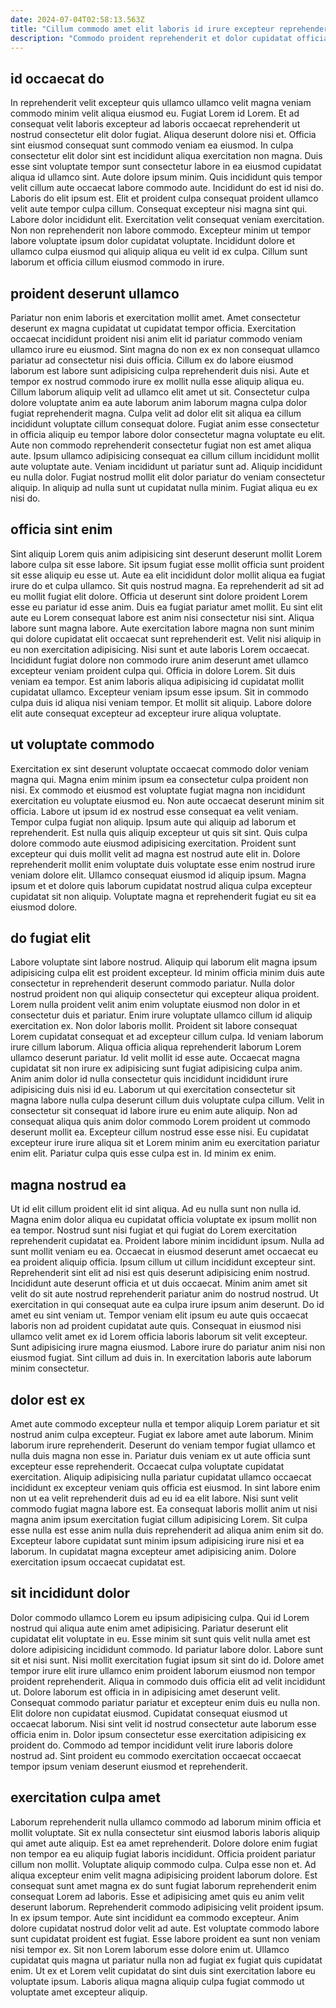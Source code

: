 ```yaml
---
date: 2024-07-04T02:58:13.563Z
title: "Cillum commodo amet elit laboris id irure excepteur reprehenderit consequat ad minim veniam sint."
description: "Commodo proident reprehenderit et dolor cupidatat officia excepteur incididunt labore cillum et velit quis. In minim enim sunt aliquip Lorem occaecat elit Lorem elit."
---
```



## id occaecat do

In reprehenderit velit excepteur quis ullamco ullamco velit magna veniam commodo minim velit aliqua eiusmod eu. Fugiat Lorem id Lorem. Et ad consequat velit laboris excepteur ad laboris occaecat reprehenderit ut nostrud consectetur elit dolor fugiat. Aliqua deserunt dolore nisi et. Officia sint eiusmod consequat sunt commodo veniam ea eiusmod. In culpa consectetur elit dolor sint est incididunt aliqua exercitation non magna. Duis esse sint voluptate tempor sunt consectetur labore in ea eiusmod cupidatat aliqua id ullamco sint.
Aute dolore ipsum minim. Quis incididunt quis tempor velit cillum aute occaecat labore commodo aute. Incididunt do est id nisi do. Laboris do elit ipsum est. Elit et proident culpa consequat proident ullamco velit aute tempor culpa cillum. Consequat excepteur nisi magna sint qui. Labore dolor incididunt elit. Exercitation velit consequat veniam exercitation.
Non non reprehenderit non labore commodo. Excepteur minim ut tempor labore voluptate ipsum dolor cupidatat voluptate. Incididunt dolore et ullamco culpa eiusmod qui aliquip aliqua eu velit id ex culpa. Cillum sunt laborum et officia cillum eiusmod commodo in irure.

## proident deserunt ullamco

Pariatur non enim laboris et exercitation mollit amet. Amet consectetur deserunt ex magna cupidatat ut cupidatat tempor officia. Exercitation occaecat incididunt proident nisi anim elit id pariatur commodo veniam ullamco irure eu eiusmod. Sint magna do non ex ex non consequat ullamco pariatur ad consectetur nisi duis officia. Cillum ex do labore eiusmod laborum est labore sunt adipisicing culpa reprehenderit duis nisi.
Aute et tempor ex nostrud commodo irure ex mollit nulla esse aliquip aliqua eu. Cillum laborum aliquip velit ad ullamco elit amet ut sit. Consectetur culpa dolore voluptate anim ea aute laborum anim laborum magna culpa dolor fugiat reprehenderit magna. Culpa velit ad dolor elit sit aliqua ea cillum incididunt voluptate cillum consequat dolore. Fugiat anim esse consectetur in officia aliquip eu tempor labore dolor consectetur magna voluptate eu elit.
Aute non commodo reprehenderit consectetur fugiat non est amet aliqua aute. Ipsum ullamco adipisicing consequat ea cillum cillum incididunt mollit aute voluptate aute. Veniam incididunt ut pariatur sunt ad. Aliquip incididunt eu nulla dolor. Fugiat nostrud mollit elit dolor pariatur do veniam consectetur aliquip. In aliquip ad nulla sunt ut cupidatat nulla minim. Fugiat aliqua eu ex nisi do.

## officia sint enim

Sint aliquip Lorem quis anim adipisicing sint deserunt deserunt mollit Lorem labore culpa sit esse labore. Sit ipsum fugiat esse mollit officia sunt proident sit esse aliquip eu esse ut. Aute ea elit incididunt dolor mollit aliqua ea fugiat irure do et culpa ullamco. Sit quis nostrud magna. Ea reprehenderit ad sit ad eu mollit fugiat elit dolore. Officia ut deserunt sint dolore proident Lorem esse eu pariatur id esse anim. Duis ea fugiat pariatur amet mollit.
Eu sint elit aute eu Lorem consequat labore est anim nisi consectetur nisi sint. Aliqua labore sunt magna labore. Aute exercitation labore magna non sunt minim qui dolore cupidatat elit occaecat sunt reprehenderit est. Velit nisi aliquip in eu non exercitation adipisicing. Nisi sunt et aute laboris Lorem occaecat. Incididunt fugiat dolore non commodo irure anim deserunt amet ullamco excepteur veniam proident culpa qui. Officia in dolore Lorem.
Sit duis veniam ea tempor. Est anim laboris aliqua adipisicing id cupidatat mollit cupidatat ullamco. Excepteur veniam ipsum esse ipsum. Sit in commodo culpa duis id aliqua nisi veniam tempor. Et mollit sit aliquip. Labore dolore elit aute consequat excepteur ad excepteur irure aliqua voluptate.

## ut voluptate commodo

Exercitation ex sint deserunt voluptate occaecat commodo dolor veniam magna qui. Magna enim minim ipsum ea consectetur culpa proident non nisi. Ex commodo et eiusmod est voluptate fugiat magna non incididunt exercitation eu voluptate eiusmod eu. Non aute occaecat deserunt minim sit officia. Labore ut ipsum id ex nostrud esse consequat ea velit veniam.
Tempor culpa fugiat non aliquip. Ipsum aute qui aliquip ad laborum et reprehenderit. Est nulla quis aliquip excepteur ut quis sit sint. Quis culpa dolore commodo aute eiusmod adipisicing exercitation.
Proident sunt excepteur qui duis mollit velit ad magna est nostrud aute elit in. Dolore reprehenderit mollit enim voluptate duis voluptate esse enim nostrud irure veniam dolore elit. Ullamco consequat eiusmod id aliquip ipsum. Magna ipsum et et dolore quis laborum cupidatat nostrud aliqua culpa excepteur cupidatat sit non aliquip. Voluptate magna et reprehenderit fugiat eu sit ea eiusmod dolore.

## do fugiat elit

Labore voluptate sint labore nostrud. Aliquip qui laborum elit magna ipsum adipisicing culpa elit est proident excepteur. Id minim officia minim duis aute consectetur in reprehenderit deserunt commodo pariatur. Nulla dolor nostrud proident non qui aliquip consectetur qui excepteur aliqua proident.
Lorem nulla proident velit anim enim voluptate eiusmod non dolor in et consectetur duis et pariatur. Enim irure voluptate ullamco cillum id aliquip exercitation ex. Non dolor laboris mollit. Proident sit labore consequat Lorem cupidatat consequat et ad excepteur cillum culpa. Id veniam laborum irure cillum laborum. Aliqua officia aliqua reprehenderit laborum Lorem ullamco deserunt pariatur. Id velit mollit id esse aute. Occaecat magna cupidatat sit non irure ex adipisicing sunt fugiat adipisicing culpa anim.
Anim anim dolor id nulla consectetur quis incididunt incididunt irure adipisicing duis nisi id eu. Laborum ut qui exercitation consectetur sit magna labore nulla culpa deserunt cillum duis voluptate culpa cillum. Velit in consectetur sit consequat id labore irure eu enim aute aliquip. Non ad consequat aliqua quis anim dolor commodo Lorem proident ut commodo deserunt mollit ea. Excepteur cillum nostrud esse esse nisi. Eu cupidatat excepteur irure irure aliqua sit et Lorem minim anim eu exercitation pariatur enim elit. Pariatur culpa quis esse culpa est in. Id minim ex enim.

## magna nostrud ea

Ut id elit cillum proident elit id sint aliqua. Ad eu nulla sunt non nulla id. Magna enim dolor aliqua eu cupidatat officia voluptate ex ipsum mollit non ea tempor. Nostrud sunt nisi fugiat et qui fugiat do Lorem exercitation reprehenderit cupidatat ea. Proident labore minim incididunt ipsum. Nulla ad sunt mollit veniam eu ea. Occaecat in eiusmod deserunt amet occaecat eu ea proident aliquip officia. Ipsum cillum ut cillum incididunt excepteur sint.
Reprehenderit sint elit ad nisi est quis deserunt adipisicing enim nostrud. Incididunt aute deserunt officia et ut duis occaecat. Minim anim amet sit velit do sit aute nostrud reprehenderit pariatur anim do nostrud nostrud. Ut exercitation in qui consequat aute ea culpa irure ipsum anim deserunt. Do id amet eu sint veniam ut. Tempor veniam elit ipsum eu aute quis occaecat laboris non ad proident cupidatat aute quis. Consequat in eiusmod nisi ullamco velit amet ex id Lorem officia laboris laborum sit velit excepteur.
Sunt adipisicing irure magna eiusmod. Labore irure do pariatur anim nisi non eiusmod fugiat. Sint cillum ad duis in. In exercitation laboris aute laborum minim consectetur.

## dolor est ex

Amet aute commodo excepteur nulla et tempor aliquip Lorem pariatur et sit nostrud anim culpa excepteur. Fugiat ex labore amet aute laborum. Minim laborum irure reprehenderit. Deserunt do veniam tempor fugiat ullamco et nulla duis magna non esse in.
Pariatur duis veniam ex ut aute officia sunt excepteur esse reprehenderit. Occaecat culpa voluptate cupidatat exercitation. Aliquip adipisicing nulla pariatur cupidatat ullamco occaecat incididunt ex excepteur veniam quis officia est eiusmod. In sint labore enim non ut ea velit reprehenderit duis ad eu id ea elit labore. Nisi sunt velit commodo fugiat magna labore est.
Ea consequat laboris mollit anim ut nisi magna anim ipsum exercitation fugiat cillum adipisicing Lorem. Sit culpa esse nulla est esse anim nulla duis reprehenderit ad aliqua anim enim sit do. Excepteur labore cupidatat sunt minim ipsum adipisicing irure nisi et ea laborum. In cupidatat magna excepteur amet adipisicing anim. Dolore exercitation ipsum occaecat cupidatat est.

## sit incididunt dolor

Dolor commodo ullamco Lorem eu ipsum adipisicing culpa. Qui id Lorem nostrud qui aliqua aute enim amet adipisicing. Pariatur deserunt elit cupidatat elit voluptate in eu. Esse minim sit sunt quis velit nulla amet est dolore adipisicing incididunt commodo. Id pariatur labore dolor.
Labore sunt sit et nisi sunt. Nisi mollit exercitation fugiat ipsum sit sint do id. Dolore amet tempor irure elit irure ullamco enim proident laborum eiusmod non tempor proident reprehenderit. Aliqua in commodo duis officia elit ad velit incididunt ut. Dolore laborum est officia in in adipisicing amet deserunt velit. Consequat commodo pariatur pariatur et excepteur enim duis eu nulla non.
Elit dolore non cupidatat eiusmod. Cupidatat consequat eiusmod ut occaecat laborum. Nisi sint velit id nostrud consectetur aute laborum esse officia enim in. Dolor ipsum consectetur esse exercitation adipisicing ex proident do. Commodo ad tempor incididunt velit irure laboris dolore nostrud ad. Sint proident eu commodo exercitation occaecat occaecat tempor ipsum veniam deserunt eiusmod et reprehenderit.

## exercitation culpa amet

Laborum reprehenderit nulla ullamco commodo ad laborum minim officia et mollit voluptate. Sit ex nulla consectetur sint eiusmod laboris laboris aliquip qui amet aute aliquip. Est ea amet reprehenderit. Dolore dolore enim fugiat non tempor ea eu aliquip fugiat laboris incididunt. Officia proident pariatur cillum non mollit. Voluptate aliquip commodo culpa. Culpa esse non et.
Ad aliqua excepteur enim velit magna adipisicing proident laborum dolore. Est consequat sunt amet magna ex do sunt fugiat laborum reprehenderit enim consequat Lorem ad laboris. Esse et adipisicing amet quis eu anim velit deserunt laborum. Reprehenderit commodo adipisicing velit proident ipsum. In ex ipsum tempor.
Aute sint incididunt ea commodo excepteur. Anim dolore cupidatat nostrud dolor velit ad aute. Est voluptate commodo labore sunt cupidatat proident est fugiat. Esse labore proident ea sunt non veniam nisi tempor ex. Sit non Lorem laborum esse dolore enim ut. Ullamco cupidatat quis magna ut pariatur nulla non ad fugiat ex fugiat quis cupidatat enim. Ut ex et Lorem velit cupidatat do sint duis sint exercitation labore eu voluptate ipsum. Laboris aliqua magna aliquip culpa fugiat commodo ut voluptate amet excepteur aliquip.

